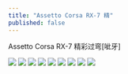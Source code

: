 ```yaml
---
title: "Assetto Corsa RX-7 精"
published: false
---
```

Assetto Corsa RX-7 精彩过弯[呲牙]

![](./1.jpg)
![](./2.jpg)
![](./3.jpg)
![](./4.jpg)
![](./5.jpg)
![](./6.jpg)
![](./7.jpg)
![](./8.jpg)
![](./9.jpg)

